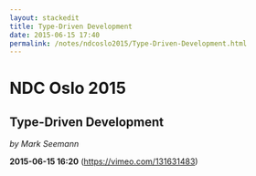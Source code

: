 ```yaml
---
layout: stackedit
title: Type-Driven Development
date: 2015-06-15 17:40
permalink: /notes/ndcoslo2015/Type-Driven-Development.html
---
```


# NDC Oslo 2015
## Type-Driven Development
*by Mark Seemann*

**2015-06-15 16:20** (https://vimeo.com/131631483)